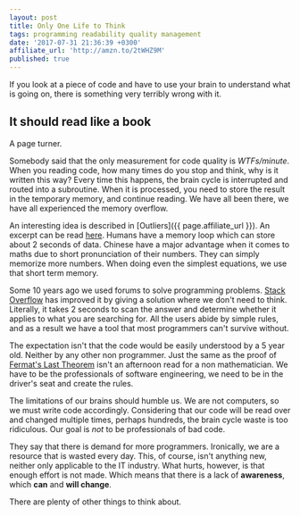 ```yaml
---
layout: post
title: Only One Life to Think
tags: programming readability quality management
date: '2017-07-31 21:36:39 +0300'
affiliate_url: 'http://amzn.to/2tWHZ9M'
published: true
---
```


If you look at a piece of code and have to use your brain to understand what is going on, there is something very terribly wrong with it.

## It should read like a book

A page turner.

Somebody said that the only measurement for code quality is *WTFs/minute*. When you reading code, how many times do you stop and think, why is it written this way? Every time this happens, the brain cycle is interrupted and routed into a subroutine. When it is processed, you need to store the result in the temporary memory, and continue reading. We have all been there, we have all experienced the memory overflow.

An interesting idea is described in [Outliers]({{ page.affiliate_url }}). An excerpt can be read [here](http://gladwell.com/outliers/rice-paddies-and-math-tests/). Humans have a memory loop which can store about 2 seconds of data. Chinese have a major advantage when it comes to maths due to short pronunciation of their numbers. They can simply memorize more numbers. When doing even the simplest equations, we use that short term memory.

Some 10 years ago we used forums to solve programming problems. [Stack Overflow](https://stackoverflow.com/) has improved it by giving a solution where we don't need to think. Literally, it takes 2 seconds to scan the answer and determine whether it applies to what you are searching for. All the users abide by simple rules, and as a result we have a tool that most programmers can't survive without.

The expectation isn't that the code would be easily understood by a 5 year old. Neither by any other non programmer. Just the same as the proof of [Fermat's Last Theorem](http://mathworld.wolfram.com/FermatsLastTheorem.html) isn't an afternoon read for a non mathematician. We have to be the professionals of software engineering, we need to be in the driver's seat and create the rules.

The limitations of our brains should humble us. We are not computers, so we must write code accordingly. Considering that our code will be read over and changed multiple times, perhaps hundreds, the brain cycle waste is too ridiculous. Our goal is *not* to be professionals of bad code.

They say that there is demand for more programmers. Ironically, we are a resource that is wasted every day. This, of course, isn't anything new, neither only applicable to the IT industry. What hurts, however, is that enough effort is not made. Which means that there is a lack of **awareness**, which **can** and **will change**.

There are plenty of other things to think about.
